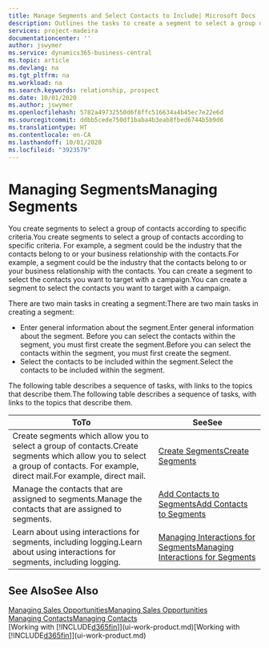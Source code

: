 ```yaml
---
title: Manage Segments and Select Contacts to Include| Microsoft Docs
description: Outlines the tasks to create a segment to select a group of contacts according to specific criteria, for example, contacts in a particular industry that you want to target.
services: project-madeira
documentationcenter: ''
author: jswymer
ms.service: dynamics365-business-central
ms.topic: article
ms.devlang: na
ms.tgt_pltfrm: na
ms.workload: na
ms.search.keywords: relationship, prospect
ms.date: 10/01/2020
ms.author: jswymer
ms.openlocfilehash: 5782a49732550d6f8ffc516634a4b45ec7e22e6d
ms.sourcegitcommit: ddbb5cede750df1baba4b3eab8fbed6744b5b9d6
ms.translationtype: HT
ms.contentlocale: en-CA
ms.lasthandoff: 10/01/2020
ms.locfileid: "3923579"
---
```

# <a name="managing-segments"></a><span data-ttu-id="aee1c-103">Managing Segments</span><span class="sxs-lookup"><span data-stu-id="aee1c-103">Managing Segments</span></span>
<span data-ttu-id="aee1c-104">You create segments to select a group of contacts according to specific criteria.</span><span class="sxs-lookup"><span data-stu-id="aee1c-104">You create segments to select a group of contacts according to specific criteria.</span></span> <span data-ttu-id="aee1c-105">For example, a segment could be the industry that the contacts belong to or your business relationship with the contacts.</span><span class="sxs-lookup"><span data-stu-id="aee1c-105">For example, a segment could be the industry that the contacts belong to or your business relationship with the contacts.</span></span> <span data-ttu-id="aee1c-106">You can create a segment to select the contacts you want to target with a campaign.</span><span class="sxs-lookup"><span data-stu-id="aee1c-106">You can create a segment to select the contacts you want to target with a campaign.</span></span>

<span data-ttu-id="aee1c-107">There are two main tasks in creating a segment:</span><span class="sxs-lookup"><span data-stu-id="aee1c-107">There are two main tasks in creating a segment:</span></span>

* <span data-ttu-id="aee1c-108">Enter general information about the segment.</span><span class="sxs-lookup"><span data-stu-id="aee1c-108">Enter general information about the segment.</span></span> <span data-ttu-id="aee1c-109">Before you can select the contacts within the segment, you must first create the segment.</span><span class="sxs-lookup"><span data-stu-id="aee1c-109">Before you can select the contacts within the segment, you must first create the segment.</span></span>
* <span data-ttu-id="aee1c-110">Select the contacts to be included within the segment.</span><span class="sxs-lookup"><span data-stu-id="aee1c-110">Select the contacts to be included within the segment.</span></span>

<span data-ttu-id="aee1c-111">The following table describes a sequence of tasks, with links to the topics that describe them.</span><span class="sxs-lookup"><span data-stu-id="aee1c-111">The following table describes a sequence of tasks, with links to the topics that describe them.</span></span>

| <span data-ttu-id="aee1c-112">To</span><span class="sxs-lookup"><span data-stu-id="aee1c-112">To</span></span> | <span data-ttu-id="aee1c-113">See</span><span class="sxs-lookup"><span data-stu-id="aee1c-113">See</span></span> |
| --- | --- |
| <span data-ttu-id="aee1c-114">Create segments which allow you to select a group of contacts.</span><span class="sxs-lookup"><span data-stu-id="aee1c-114">Create segments which allow you to select a group of contacts.</span></span> <span data-ttu-id="aee1c-115">For example, direct mail.</span><span class="sxs-lookup"><span data-stu-id="aee1c-115">For example, direct mail.</span></span> |[<span data-ttu-id="aee1c-116">Create Segments</span><span class="sxs-lookup"><span data-stu-id="aee1c-116">Create Segments</span></span>](marketing-how-create-segment.md) |
| <span data-ttu-id="aee1c-117">Manage the contacts that are assigned to segments.</span><span class="sxs-lookup"><span data-stu-id="aee1c-117">Manage the contacts that are assigned to segments.</span></span> |[<span data-ttu-id="aee1c-118">Add Contacts to Segments</span><span class="sxs-lookup"><span data-stu-id="aee1c-118">Add Contacts to Segments</span></span>](marketing-add-contact-segment.md) |
| <span data-ttu-id="aee1c-119">Learn about using interactions for segments, including logging.</span><span class="sxs-lookup"><span data-stu-id="aee1c-119">Learn about using interactions for segments, including logging.</span></span> |[<span data-ttu-id="aee1c-120">Managing Interactions for Segments</span><span class="sxs-lookup"><span data-stu-id="aee1c-120">Managing Interactions for Segments</span></span>](marketing-interaction-segments.md) |

## <a name="see-also"></a><span data-ttu-id="aee1c-121">See Also</span><span class="sxs-lookup"><span data-stu-id="aee1c-121">See Also</span></span>
[<span data-ttu-id="aee1c-122">Managing Sales Opportunities</span><span class="sxs-lookup"><span data-stu-id="aee1c-122">Managing Sales Opportunities</span></span>](marketing-manage-sales-opportunities.md)  
[<span data-ttu-id="aee1c-123">Managing Contacts</span><span class="sxs-lookup"><span data-stu-id="aee1c-123">Managing Contacts</span></span>](marketing-contacts.md)  
<span data-ttu-id="aee1c-124">[Working with [!INCLUDE[d365fin](includes/d365fin_md.md)]](ui-work-product.md)</span><span class="sxs-lookup"><span data-stu-id="aee1c-124">[Working with [!INCLUDE[d365fin](includes/d365fin_md.md)]](ui-work-product.md)</span></span>
